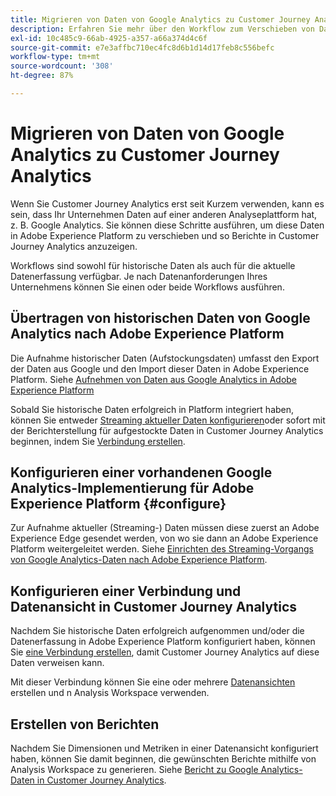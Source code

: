 ```yaml
---
title: Migrieren von Daten von Google Analytics zu Customer Journey Analytics
description: Erfahren Sie mehr über den Workflow zum Verschieben von Daten von Google Analytics in Adobe Experience Platform und zum Anzeigen von Berichten in Customer Journey Analytics.
exl-id: 10c485c9-66ab-4925-a357-a66a374d4c6f
source-git-commit: e7e3affbc710ec4fc8d6b1d14d17feb8c556befc
workflow-type: tm+mt
source-wordcount: '308'
ht-degree: 87%

---
```


# Migrieren von Daten von Google Analytics zu Customer Journey Analytics

Wenn Sie Customer Journey Analytics erst seit Kurzem verwenden, kann es sein, dass Ihr Unternehmen Daten auf einer anderen Analyseplattform hat, z. B. Google Analytics. Sie können diese Schritte ausführen, um diese Daten in Adobe Experience Platform zu verschieben und so Berichte in Customer Journey Analytics anzuzeigen.

Workflows sind sowohl für historische Daten als auch für die aktuelle Datenerfassung verfügbar. Je nach Datenanforderungen Ihres Unternehmens können Sie einen oder beide Workflows ausführen.

## Übertragen von historischen Daten von Google Analytics nach Adobe Experience Platform

Die Aufnahme historischer Daten (Aufstockungsdaten) umfasst den Export der Daten aus Google und den Import dieser Daten in Adobe Experience Platform. Siehe [Aufnehmen von Daten aus Google Analytics in Adobe Experience Platform](backfill.md)

Sobald Sie historische Daten erfolgreich in Platform integriert haben, können Sie entweder [Streaming aktueller Daten konfigurieren](streaming.md)oder sofort mit der Berichterstellung für aufgestockte Daten in Customer Journey Analytics beginnen, indem Sie [Verbindung erstellen](/help/connections/create-connection.md).

## Konfigurieren einer vorhandenen Google Analytics-Implementierung für Adobe Experience Platform {#configure}

Zur Aufnahme aktueller (Streaming-) Daten müssen diese zuerst an Adobe Experience Edge gesendet werden, von wo sie dann an Adobe Experience Platform weitergeleitet werden. Siehe [Einrichten des Streaming-Vorgangs von Google Analytics-Daten nach Adobe Experience Platform](streaming.md).

## Konfigurieren einer Verbindung und Datenansicht in Customer Journey Analytics

Nachdem Sie historische Daten erfolgreich aufgenommen und/oder die Datenerfassung in Adobe Experience Platform konfiguriert haben, können Sie [eine Verbindung erstellen](/help/connections/create-connection.md), damit Customer Journey Analytics auf diese Daten verweisen kann.

Mit dieser Verbindung können Sie eine oder mehrere [Datenansichten](/help/data-views/create-dataview.md) erstellen und n Analysis Workspace verwenden.

## Erstellen von Berichten

Nachdem Sie Dimensionen und Metriken in einer Datenansicht konfiguriert haben, können Sie damit beginnen, die gewünschten Berichte mithilfe von Analysis Workspace zu generieren. Siehe [Bericht zu Google Analytics-Daten in Customer Journey Analytics](report.md).
